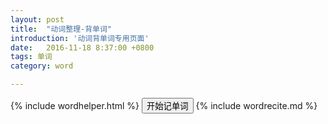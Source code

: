 ```yaml
---
layout: post
title:  "动词整理-背单词"
introduction: '动词背单词专用页面'
date:   2016-11-18 8:37:00 +0800
tags: 单词
category: word

---
```


{% include wordhelper.html %}
<button class="toggle-start btn btn-primary">开始记单词</button>
{% include wordrecite.md %}

<script>
$(document).ready(function() {
  $('button.toggle-start').prop('disabled', true);
  $.ajax('/verb.json', { dataType: "json" })
    .done(function (data) {
      var d = wordhelper.parseverbdata(data);
      var quizdata = d
        .filter(function(p) { return !p.pos.endsWith('3'); })
        .filter(function(p) { return !p.lesson.startsWith('0'); })
        .map(function(p) {
          var word = p.masu;
          word = word.replace(/ます$/g, "")
                    .replace(/!(.*?)\(.*?\)/g, '$1')
                    .replace(/[\u3040-\u309f\u30a0-\u30ff]/g, "__")
                    .replace(/$/g, 'ます');
          var read = p.masu.replace(/[^\u3040-\u309f\u30a0-\u30ff]/g, "");
          var desc = "<span lang='jp'>" + japanruby(p.masu) + "</span><br />";
          desc += "<span lang='jp'>" + japanruby(p.kana) + "</span>";
          desc += "<span class='card-pos'>[" + p.pos + "]</span>";
          desc += "<a href='#' class='read' data-read='"+ read +"'>[读]</a>";
          var tip = "<span lang='jp'>" + word + "</span>";
          tip += "<br/><span class='card-explain'>" + p.desc + "</span>";
          var rid = "v" + p.lesson + "|" + p.idx;
          return { tip: tip, desc: desc, read: read, rid: rid }});
      $('button.toggle-start').prop('disabled', false);
      $('button.toggle-start').on('click', function(e) {
        e.preventDefault();
        easyquiz.start(quizdata);
      });
    });
});
</script>

<style>
.card-explain {
  font-size: 9pt;
}
</style>


